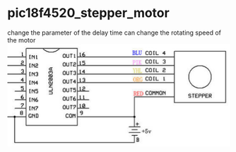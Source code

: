 # pic18f4520_stepper_motor

change the parameter of the delay time can change the rotating speed of the motor
![image](https://github.com/F74046501/pic18f4520_stepper_motor/blob/master/diagram.png)
